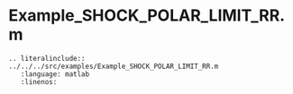 # Example_SHOCK_POLAR_LIMIT_RR.m

```{eval-rst}
.. literalinclude:: ../../../src/examples/Example_SHOCK_POLAR_LIMIT_RR.m
   :language: matlab
   :linenos:
```

